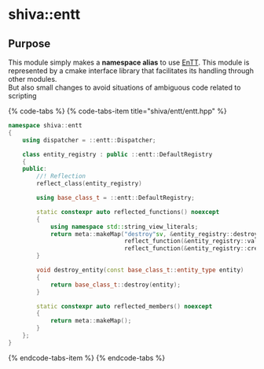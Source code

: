 # shiva::entt

## Purpose

This module simply makes a **namespace alias** to use [EnTT](https://github.com/skypjack/entt). This module is represented by a cmake interface library that facilitates its handling through other modules.  
But also small changes to avoid situations of ambiguous code related to scripting

{% code-tabs %}
{% code-tabs-item title="shiva/entt/entt.hpp" %}
```cpp
namespace shiva::entt
{
    using dispatcher = ::entt::Dispatcher;

    class entity_registry : public ::entt::DefaultRegistry
    {
    public:
        //! Reflection
        reflect_class(entity_registry)

        using base_class_t = ::entt::DefaultRegistry;

        static constexpr auto reflected_functions() noexcept
        {
            using namespace std::string_view_literals;
            return meta::makeMap("destroy"sv, &entity_registry::destroy_entity,
                                 reflect_function(&entity_registry::valid),
                                 reflect_function(&entity_registry::create));
        }

        void destroy_entity(const base_class_t::entity_type entity)
        {
            return base_class_t::destroy(entity);
        }

        static constexpr auto reflected_members() noexcept
        {
            return meta::makeMap();
        }
    };
}
```
{% endcode-tabs-item %}
{% endcode-tabs %}


